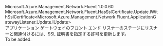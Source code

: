 <Type Name="IWithSslCertificate" FullName="Microsoft.Azure.Management.Network.Fluent.ApplicationGatewayListener.Update.IWithSslCertificate">
  <TypeSignature Language="C#" Value="public interface IWithSslCertificate : Microsoft.Azure.Management.Network.Fluent.HasSslCertificate.Update.IWithSslCertificate&lt;Microsoft.Azure.Management.Network.Fluent.ApplicationGatewayListener.Update.IUpdate&gt;" />
  <TypeSignature Language="ILAsm" Value=".class public interface auto ansi abstract IWithSslCertificate implements class Microsoft.Azure.Management.Network.Fluent.HasSslCertificate.Update.IWithSslCertificate`1&lt;class Microsoft.Azure.Management.Network.Fluent.ApplicationGatewayListener.Update.IUpdate&gt;" />
  <TypeSignature Language="DocId" Value="T:Microsoft.Azure.Management.Network.Fluent.ApplicationGatewayListener.Update.IWithSslCertificate" />
  <TypeSignature Language="VB.NET" Value="Public Interface IWithSslCertificate&#xA;Implements IWithSslCertificate(Of IUpdate)" />
  <TypeSignature Language="F#" Value="type IWithSslCertificate = interface&#xA;    interface IWithSslCertificate&lt;IUpdate&gt;" />
  <AssemblyInfo>
    <AssemblyName>Microsoft.Azure.Management.Network.Fluent</AssemblyName>
    <AssemblyVersion>1.0.0.60</AssemblyVersion>
  </AssemblyInfo>
  <Interfaces>
    <Interface>
      <InterfaceName>Microsoft.Azure.Management.Network.Fluent.HasSslCertificate.Update.IWithSslCertificate&lt;Microsoft.Azure.Management.Network.Fluent.ApplicationGatewayListener.Update.IUpdate&gt;</InterfaceName>
    </Interface>
  </Interfaces>
  <Docs>
    <summary>
            アプリケーション ゲートウェイのフロント エンド リスナーのステージにリスナーと関連付けるには、SSL 証明書を指定する許可を更新します。
            </summary>
    <remarks>To be added.</remarks>
  </Docs>
  <Members />
</Type>